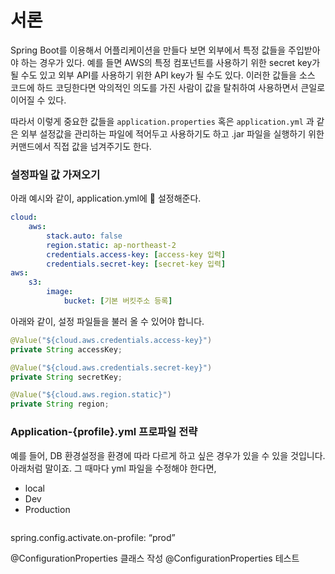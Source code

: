 # 서론

Spring Boot를 이용해서 어플리케이션을 만들다 보면 외부에서 특정 값들을 주입받아야 하는 경우가 있다. 예를 들면 AWS의 특정 컴포넌트를 사용하기 위한 secret key가 될 수도 있고 외부 API를 사용하기 위한 API key가 될 수도 있다. 이러한 값들을 소스 코드에 하드 코딩한다면 악의적인 의도를 가진 사람이 값을 탈취하여 사용하면서 큰일로 이어질 수 있다.

따라서 이렇게 중요한 값들을 `application.properties` 혹은 `application.yml` 과 같은 외부 설정값을 관리하는 파일에 적어두고 사용하기도 하고 .jar 파일을 실행하기 위한 커맨드에서 직접 값을 넘겨주기도 한다.

### 설정파일 값 가져오기

아래 예시와 같이, application.yml에  설정해준다.

```yml
cloud:
    aws:
        stack.auto: false
        region.static: ap-northeast-2
        credentials.access-key: [access-key 입력]
        credentials.secret-key: [secret-key 입력]
aws:
    s3:
        image:
            bucket: [기본 버킷주소 등록]
```

아래와 같이, 설정 파일들을 불러 올 수 있어야 합니다. 

```java
@Value("${cloud.aws.credentials.access-key}")
private String accessKey;

@Value("${cloud.aws.credentials.secret-key}")
private String secretKey;

@Value("${cloud.aws.region.static}")
private String region;
```

### Application-{profile}.yml 프로파일 전략 

예를 들어, DB 환경설정을 환경에 따라 다르게 하고 싶은 경우가 있을 수 있을 것입니다. 아래처럼 말이죠. 그 때마다 yml 파일을 수정해야 한다면, 

- local 
- Dev
- Production 

```yml

```
spring.config.activate.on-profile: “prod”

@ConfigurationProperties 클래스 작성 
@ConfigurationProperties 테스트 